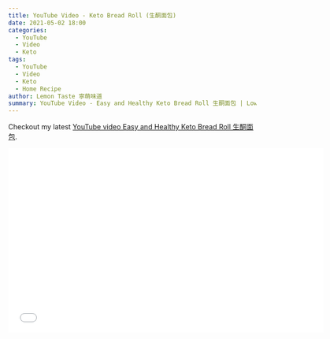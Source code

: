 ```yaml
---
title: YouTube Video - Keto Bread Roll (生酮面包)
date: 2021-05-02 18:00
categories:
  - YouTube
  - Video
  - Keto
tags:
  - YouTube
  - Video
  - Keto
  - Home Recipe
author: Lemon Taste 寧萌味道
summary: YouTube Video - Easy and Healthy Keto Bread Roll 生酮面包 | Low Carb Baking | No split eggs超简单美味健康低卡不分蛋版本
---
```


Checkout my latest [YouTube video Easy and Healthy Keto Bread Roll 生酮面包](https://www.youtube.com/watch?v=pqNyqxH-pM).

<iframe src="//www.youtube.com/embed/pqNyqxH-pM" height="375" width="640" allowfullscreen="" frameborder="0"></iframe>